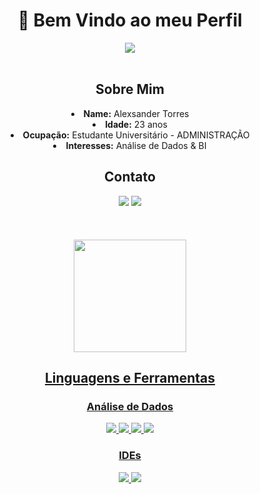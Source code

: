 <body>
  <div align="center">
    <h1> 👋 Bem Vindo ao meu Perfil</h1>
  <img align="center" src= "https://64.media.tumblr.com/0b858b695f0a332f2f9b212a9d9af9ec/tumblr_n3gd299LU91rq7boso1_500.gif" />
  </div>
<br>

<div>

  
<div>
<h2 align="center"> Sobre Mim </h2>
  <div align="center">

  </div>
  <div align="center">
<li>
 <b>Name:</b> Alexsander Torres
</li>
<li>
<b>Idade:</b> 23 anos
</li>
<li>
<b>Ocupação:</b> Estudante Universitário - ADMINISTRAÇÃO
</li>
<li>
<b>Interesses:</b> Análise de Dados & BI
</li>
    <div align="center">
  <h2>Contato</h2>
  <a href = "mailto:alexsandertlima@gmail.com"><img src="https://img.shields.io/badge/Gmail-D14836?style=for-the-badge&logo=gmail&logoColor=white"></a>
  <a href="https://www.linkedin.com/in/alexsander-t-lima" target="_blank"><img src="https://img.shields.io/badge/LinkedIn-0077B5?style=for-the-badge&logo=linkedin&logoColor=white"></a>   
</div>
<br><br><br>
<div align="center">
<a href="https://github.com/LeNinjaRed">

 <img height="180em" src="https://github-readme-stats.vercel.app/api?username=LeNinjaRed&show_icons=true&theme=dark"/>
</div>
</div>

 <div align="center">
   <h2> Linguagens e Ferramentas</h2>
    <h3> Análise de Dados</h3>
   <img src="https://img.icons8.com/?size=45&id=J6KcaRLsTgpZ&format=png&color=000000" />
   <img src="https://img.icons8.com/?size=45&id=3sGOUDo9nJ4k&format=png&color=000000" />
   <img src="https://img.icons8.com/?size=45&id=Rc0Xn5AtE8kX&format=png&color=000000" />
  <img src="https://img.icons8.com/?size=45&id=117561&format=png&color=000000" /> 
 
   <br>
   <h3> IDEs</h3>
   <img src="https://img.shields.io/badge/Visual_Studio_Code-0078D4?style=for-the-badge&logo=visual%20studio%20code&logoColor=white" />
   <img src="https://img.shields.io/badge/Visual_Studio-5C2D91?style=for-the-badge&logo=visual%20studio&logoColor=white" />
</div>
  
</body>

